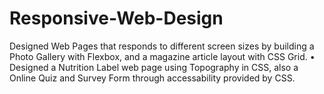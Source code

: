 # Responsive-Web-Design

Designed Web Pages that responds to different screen sizes by building a Photo Gallery with Flexbox, and a
magazine article layout with CSS Grid.
• Designed a Nutrition Label web page using Topography in CSS, also a Online Quiz and Survey Form through
accessability provided by CSS.
